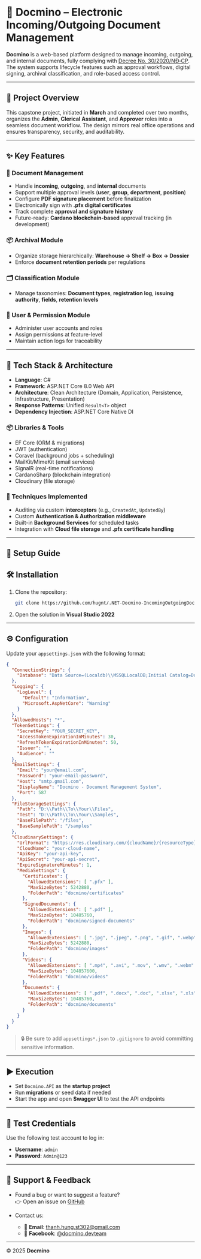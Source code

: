 # 📄 Docmino – Electronic Incoming/Outgoing Document Management

**Docmino** is a web-based platform designed to manage incoming, outgoing, and internal documents, fully complying with [Decree No. 30/2020/NĐ‑CP](https://thuvienphapluat.vn/van-ban/bo-may-hanh-chinh/Nghi-dinh-30-2020-ND-CP-cong-tac-van-thu-431077.aspx). The system supports lifecycle features such as approval workflows, digital signing, archival classification, and role-based access control.

---

## 📌 Project Overview

This capstone project, initiated in **March** and completed over two months, organizes the **Admin**, **Clerical Assistant**, and **Approver** roles into a seamless document workflow. The design mirrors real office operations and ensures transparency, security, and auditability.

---

## ✨ Key Features

### 📂 Document Management
- Handle **incoming**, **outgoing**, and **internal** documents  
- Support multiple approval levels (**user**, **group**, **department**, **position**)  
- Configure **PDF signature placement** before finalization  
- Electronically sign with **.pfx digital certificates**  
- Track complete **approval and signature history**  
- Future-ready: **Cardano blockchain-based** approval tracking (in development)

### 📦 Archival Module
- Organize storage hierarchically: **Warehouse → Shelf → Box → Dossier**  
- Enforce **document retention periods** per regulations

### 🗂 Classification Module
- Manage taxonomies: **Document types**, **registration log**, **issuing authority**, **fields**, **retention levels**

### 👥 User & Permission Module
- Administer user accounts and roles  
- Assign permissions at feature-level  
- Maintain action logs for traceability

---

## 🔧 Tech Stack & Architecture

- **Language**: C#  
- **Framework**: ASP.NET Core 8.0 Web API  
- **Architecture**: Clean Architecture (Domain, Application, Persistence, Infrastructure, Presentation)  
- **Response Patterns**: Unified `Result<T>` object  
- **Dependency Injection**: ASP.NET Core Native DI  

### 📦 Libraries & Tools
- EF Core (ORM & migrations)  
- JWT (authentication)  
- Coravel (background jobs + scheduling)  
- MailKit/MimeKit (email services)  
- SignalR (real-time notifications)  
- CardanoSharp (blockchain integration)  
- Cloudinary (file storage)  

### 🔧 Techniques Implemented
- Auditing via custom **interceptors** (e.g., `CreatedAt`, `UpdatedBy`)  
- Custom **Authentication & Authorization middleware**  
- Built-in **Background Services** for scheduled tasks  
- Integration with **Cloud file storage** and **.pfx certificate handling**

---

## 🚀 Setup Guide

## 🛠 Installation

1. Clone the repository:
   ```bash
   git clone https://github.com/hugnt/.NET-Docmino-IncomingOutgoingDocumentManagement.git
   ```

2. Open the solution in **Visual Studio 2022**

---

## ⚙ Configuration

Update your `appsettings.json` with the following format:

```json
{
  "ConnectionStrings": {
    "Database": "Data Source=(Localdb)\\MSSQLLocalDB;Initial Catalog=DocminoV6;Integrated Security=True;Connect Timeout=30;Encrypt=False;Trust Server Certificate=False;Application Intent=ReadWrite;Multi Subnet Failover=False"
  },
  "Logging": {
    "LogLevel": {
      "Default": "Information",
      "Microsoft.AspNetCore": "Warning"
    }
  },
  "AllowedHosts": "*",
  "TokenSettings": {
    "SecretKey": "YOUR_SECRET_KEY",
    "AccessTokenExpirationInMinutes": 30,
    "RefreshTokenExpirationInMinutes": 50,
    "Issuer": "",
    "Audience": ""
  },
  "EmailSettings": {
    "Email": "your@email.com",
    "Password": "your-email-password",
    "Host": "smtp.gmail.com",
    "DisplayName": "Docmino - Document Management System",
    "Port": 587
  },
  "FileStorageSettings": {
    "Path": "D:\\Path\\To\\Your\\Files",
    "Test": "D:\\Path\\To\\Your\\Samples",
    "BaseFilePath": "/files",
    "BaseSamplePath": "/samples"
  },
  "CloudinarySettings": {
    "UrlFormat": "https://res.cloudinary.com/{cloudName}/{resourceType}/upload/{folderPath}/{fileName}",
    "CloudName": "your-cloud-name",
    "ApiKey": "your-api-key",
    "ApiSecret": "your-api-secret",
    "ExpireSignatureMinutes": 1,
    "MediaSettings": {
      "Certificates": {
        "AllowedExtensions": [ ".pfx" ],
        "MaxSizeBytes": 5242880,
        "FolderPath": "docmino/certificates"
      },
      "SignedDocuments": {
        "AllowedExtensions": [ ".pdf" ],
        "MaxSizeBytes": 10485760,
        "FolderPath": "docmino/signed-documents"
      },
      "Images": {
        "AllowedExtensions": [ ".jpg", ".jpeg", ".png", ".gif", ".webp", ".svg" ],
        "MaxSizeBytes": 5242880,
        "FolderPath": "docmino/images"
      },
      "Videos": {
        "AllowedExtensions": [ ".mp4", ".avi", ".mov", ".wmv", ".webm" ],
        "MaxSizeBytes": 104857600,
        "FolderPath": "docmino/videos"
      },
      "Documents": {
        "AllowedExtensions": [ ".pdf", ".docx", ".doc", ".xlsx", ".xls", ".pptx", ".ppt", ".txt" ],
        "MaxSizeBytes": 10485760,
        "FolderPath": "docmino/documents"
      }
    }
  }
}
```

> 🔒 Be sure to add `appsettings*.json` to `.gitignore` to avoid committing sensitive information.

---

## ▶ Execution

- Set `Docmino.API` as the **startup project**
- Run **migrations** or seed data if needed
- Start the app and open **Swagger UI** to test the API endpoints

---

## 🧪 Test Credentials

Use the following test account to log in:

- **Username**: `admin`  
- **Password**: `Admin@123`

---

## 💬 Support & Feedback

- Found a bug or want to suggest a feature?  
  👉 Open an issue on [GitHub](https://github.com/hugnt/.NET-Docmino-IncomingOutgoingDocumentManagement/issues)

- Contact us:
  - 📧 **Email**: thanh.hung.st302@gmail.com  
  - 📘 **Facebook**: [@docmino.devteam](https://facebook.com/hugnt.vn)

---

© 2025 **Docmino** 
